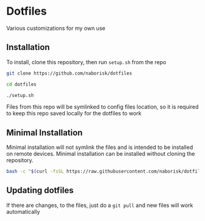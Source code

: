 # Dotfiles
Various customizations for my own use

## Installation
To install, clone this repository, then run `setup.sh` from the repo
```sh
git clone https://github.com/naborisk/dotfiles

cd dotfiles

./setup.sh
```

Files from this repo will be symlinked to config files location, so it is required to keep this repo saved locally for the dotfiles to work

## Minimal Installation
Minimal installation will not symlink the files and is intended to be installed on remote devices. Minimal installation can be installed without cloning the repository.

```sh 
bash -c "$(curl -fsSL https://raw.githubusercontent.com/naborisk/dotfiles/main/setup-min.sh)"
```

## Updating dotfiles
If there are changes, to the files, just do a `git pull` and new files will work automatically
